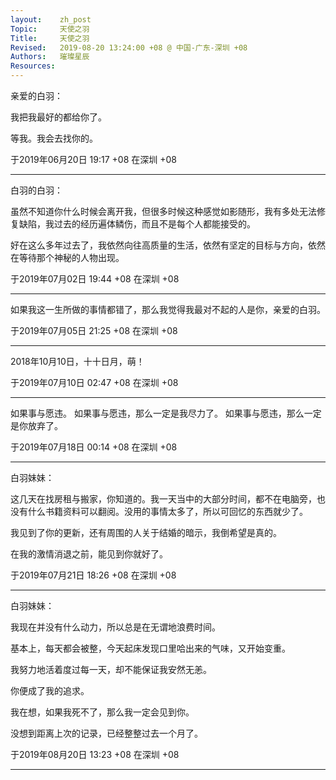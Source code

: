 ```yaml
---
layout:    zh_post
Topic:     天使之羽
Title:     天使之羽
Revised:   2019-08-20 13:24:00 +08 @ 中国-广东-深圳 +08
Authors:   璀璨星辰
Resources:
---
```


亲爱的白羽：

我把我最好的都给你了。

等我。我会去找你的。

于2019年06月20日 19:17 +08 在深圳 +08

--------------------------------------------------------------------------------

白羽的白羽：

虽然不知道你什么时候会离开我，但很多时候这种感觉如影随形，我有多处无法修复缺陷，我过去的经历遍体鳞伤，而且不是每个人都能接受的。

好在这么多年过去了，我依然向往高质量的生活，依然有坚定的目标与方向，依然在等待那个神秘的人物出现。

于2019年07月02日 19:44 +08 在深圳 +08

--------------------------------------------------------------------------------

如果我这一生所做的事情都错了，那么我觉得我最对不起的人是你，亲爱的白羽。

于2019年07月05日 21:25 +08 在深圳 +08

--------------------------------------------------------------------------------

2018年10月10日，十十日月，萌！

于2019年07月10日 02:47 +08 在深圳 +08

--------------------------------------------------------------------------------

如果事与愿违。
如果事与愿违，那么一定是我尽力了。
如果事与愿违，那么一定是你放弃了。

于2019年07月18日 00:14 +08 在深圳 +08

--------------------------------------------------------------------------------

白羽妹妹：

这几天在找房租与搬家，你知道的。我一天当中的大部分时间，都不在电脑旁，也没有什么书籍资料可以翻阅。没用的事情太多了，所以可回忆的东西就少了。

我见到了你的更新，还有周围的人关于结婚的暗示，我倒希望是真的。

在我的激情消退之前，能见到你就好了。

于2019年07月21日 18:26 +08 在深圳 +08

--------------------------------------------------------------------------------

白羽妹妹：

我现在并没有什么动力，所以总是在无谓地浪费时间。

基本上，每天都会被整，今天起床发现口里哈出来的气味，又开始变重。

我努力地活着度过每一天，却不能保证我安然无恙。

你便成了我的追求。

我在想，如果我死不了，那么我一定会见到你。

没想到距离上次的记录，已经整整过去一个月了。

于2019年08月20日 13:23 +08 在深圳 +08

--------------------------------------------------------------------------------
